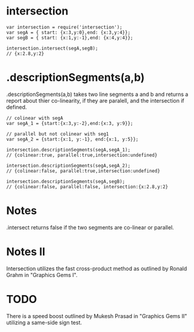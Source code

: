 intersection
============
    
    var intersection = require('intersection');
    var segA = { start: {x:3,y:0},end: {x:3,y:4}};
    var segB = { start: {x:1,y:-1},end: {x:4,y:4}};

    intersection.intersect(segA,segB); 
    // {x:2.8,y:2}

.descriptionSegments(a,b)
=========================

.descriptionSegments(a,b) takes two line segments a and b and returns a 
report about thier co-linearity, if they are paralell, and the intersection
if defined.

    // colinear with segA
    var segA_1 = {start:{x:3,y:-2},end:{x:3, y:9}};

    // parallel but not colinear with seg1
    var segA_2 = {start:{x:1, y:-1}, end:{x:1, y:5}};

    intersection.descriptionSegments(segA,segA_1);
    // {colinear:true, parallel:true,intersection:undefined}

    intersection.descriptionSegments(segA,segA_2);
    // {colinear:false, parallel:true,intersection:undefined}

    intersection.descriptionSegments(segA,segB);
    // {colinear:false, parallel:false, intersection:{x:2.8,y:2}


Notes
=====
    
.intersect returns false if the two segments are co-linear or parallel.


Notes II
========
    
Intersection utilizes the fast cross-product method as outlined by Ronald Grahm
in "Graphics Gems I".

TODO
====

There is a speed boost outlined by Mukesh Prasad in "Graphics Gems II" utilizing a same-side sign test.
